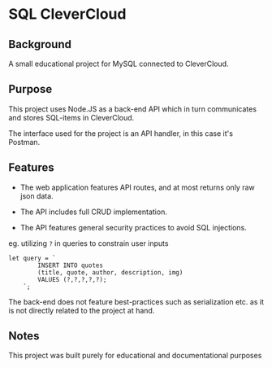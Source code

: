 # SQL CleverCloud

## Background

A small educational project for MySQL connected to CleverCloud.

## Purpose

This project uses Node.JS as a back-end API which in turn communicates and stores SQL-items in CleverCloud.

The interface used for the project is an API handler, in this case it's Postman.

## Features

- The web application features API routes, and at most returns only raw json data. 
- The API includes full CRUD implementation.

- The API features general security practices to avoid SQL injections.

eg. utilizing ``?`` in queries to constrain user inputs
````MySQL
let query = `
        INSERT INTO quotes
        (title, quote, author, description, img)
        VALUES (?,?,?,?,?);
    `;
````


The back-end does not feature best-practices such as serialization etc. as it is not directly related to the project at hand.

## Notes

This project was built purely for educational and documentational purposes
